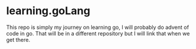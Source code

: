 # learning.goLang

This repo is simply my journey on learning go, I will probably do advent of code in go. That will be in a different repository but I will link that when we get there.
